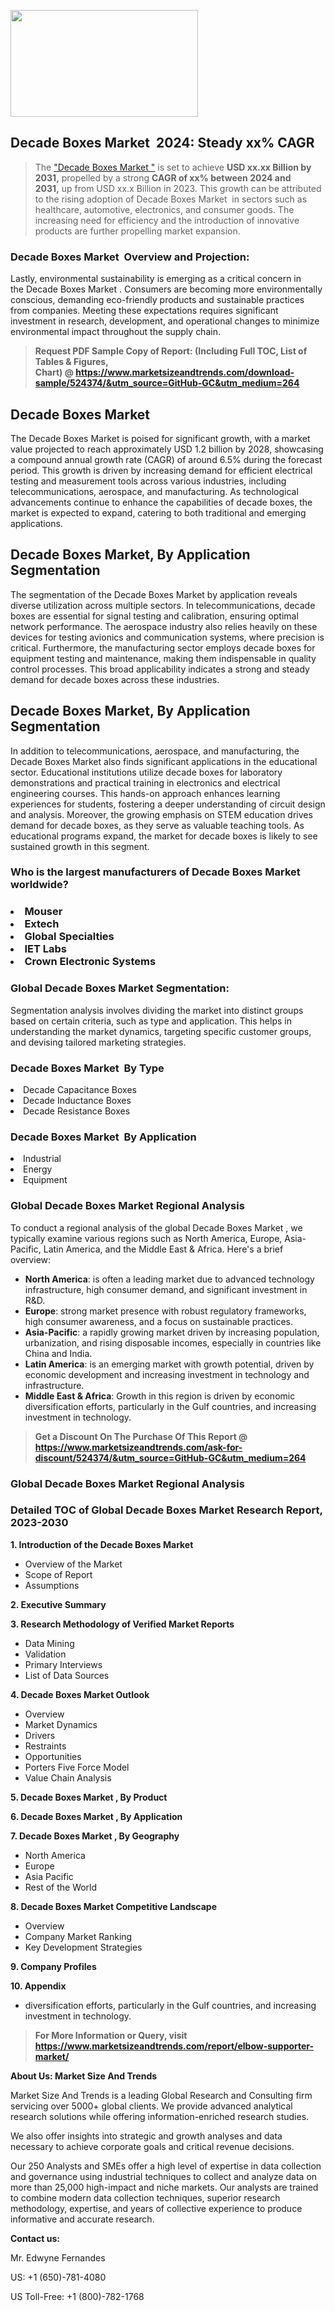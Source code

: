 <p><img class="alignnone size-medium wp-image-20088" src="https://ffe5etoiles.com/wp-content/uploads/2024/12/MST1-300x171.png" alt="" width="300" height="171" /></p><h2 id="ember46" class="ember-view reader-text-block__heading-2">Decade Boxes Market &nbsp;2024: Steady&nbsp;xx% CAGR</h2><blockquote id="ember47" class="ember-view reader-text-block__blockquote">The&nbsp;<a class="app-aware-link " href="https://www.marketsizeandtrends.com/download-sample/524374/&utm_source=GitHub-GC&utm_medium=264" target="_blank" data-test-app-aware-link="">"Decade Boxes Market "</a>&nbsp;is set to achieve&nbsp;<strong>USD&nbsp;xx.xx&nbsp;Billion by 2031,</strong>&nbsp;propelled by a strong&nbsp;<strong>CAGR of&nbsp;xx% between 2024 and 2031,</strong>&nbsp;up from USD xx.x Billion in 2023. This growth can be attributed to the rising adoption of&nbsp;Decade Boxes Market &nbsp;in sectors such as healthcare, automotive, electronics, and consumer goods. The increasing need for efficiency and the introduction of innovative products are further propelling market expansion.</blockquote><h3 id="ember48" class="ember-view reader-text-block__heading-3">Decade Boxes Market &nbsp;Overview and Projection:</h3><p id="ember49" class="ember-view reader-text-block__paragraph">Lastly, environmental sustainability is emerging as a critical concern in the&nbsp;Decade Boxes Market . Consumers are becoming more environmentally conscious, demanding eco-friendly products and sustainable practices from companies. Meeting these expectations requires significant investment in research, development, and operational changes to minimize environmental impact throughout the supply chain.</p><blockquote id="ember50" class="ember-view reader-text-block__blockquote"><strong>Request PDF Sample Copy of Report: (Including Full TOC, List of Tables &amp; Figures, Chart)&nbsp;@&nbsp;<strong><a href="https://www.marketsizeandtrends.com/download-sample/524374/&utm_source=GitHub-GC&utm_medium=264" target="_blank">https://www.marketsizeandtrends.com/download-sample/524374/&utm_source=GitHub-GC&utm_medium=264</a></strong></strong></blockquote><h3 class=""> <h2>Decade Boxes Market</h2><p>The Decade Boxes Market is poised for significant growth, with a market value projected to reach approximately USD 1.2 billion by 2028, showcasing a compound annual growth rate (CAGR) of around 6.5% during the forecast period. This growth is driven by increasing demand for efficient electrical testing and measurement tools across various industries, including telecommunications, aerospace, and manufacturing. As technological advancements continue to enhance the capabilities of decade boxes, the market is expected to expand, catering to both traditional and emerging applications.</p><h2>Decade Boxes Market, By Application Segmentation</h2><p>The segmentation of the Decade Boxes Market by application reveals diverse utilization across multiple sectors. In telecommunications, decade boxes are essential for signal testing and calibration, ensuring optimal network performance. The aerospace industry also relies heavily on these devices for testing avionics and communication systems, where precision is critical. Furthermore, the manufacturing sector employs decade boxes for equipment testing and maintenance, making them indispensable in quality control processes. This broad applicability indicates a strong and steady demand for decade boxes across these industries.</p><h2>Decade Boxes Market, By Application Segmentation</h2><p>In addition to telecommunications, aerospace, and manufacturing, the Decade Boxes Market also finds significant applications in the educational sector. Educational institutions utilize decade boxes for laboratory demonstrations and practical training in electronics and electrical engineering courses. This hands-on approach enhances learning experiences for students, fostering a deeper understanding of circuit design and analysis. Moreover, the growing emphasis on STEM education drives demand for decade boxes, as they serve as valuable teaching tools. As educational programs expand, the market for decade boxes is likely to see sustained growth in this segment.</p></h3><h3 id="" class="">Who is the largest manufacturers of&nbsp;Decade Boxes Market worldwide?</h3><h3 class=""></Li><Li>Mouser</Li><Li> Extech</Li><Li> Global Specialties</Li><Li> IET Labs</Li><Li> Crown Electronic Systems</h3><h3 id="ember53" class="ember-view reader-text-block__heading-3">Global&nbsp;Decade Boxes Market Segmentation:</h3><p id="ember54" class="ember-view reader-text-block__paragraph">Segmentation analysis involves dividing the market into distinct groups based on certain criteria, such as type and application. This helps in understanding the market dynamics, targeting specific customer groups, and devising tailored marketing strategies.</p><h3 id="" class="">Decade Boxes Market &nbsp;By Type</h3><p></Li><Li>Decade Capacitance Boxes</Li><Li> Decade Inductance Boxes</Li><Li> Decade Resistance Boxes</p><h3 id="" class="">Decade Boxes Market &nbsp;By Application</h3><p class=""></Li><Li>Industrial</Li><Li> Energy</Li><Li> Equipment</p><h3 id="ember62" class="ember-view reader-text-block__heading-3">Global Decade Boxes Market Regional Analysis</h3><p id="ember63" class="ember-view reader-text-block__paragraph">To conduct a regional analysis of the global Decade Boxes Market , we typically examine various regions such as North America, Europe, Asia-Pacific, Latin America, and the Middle East &amp; Africa. Here's a brief overview:</p><ul><li><strong>North America</strong>: is often a leading market due to advanced technology infrastructure, high consumer demand, and significant investment in R&amp;D.</li><li><strong>Europe</strong>: strong market presence with robust regulatory frameworks, high consumer awareness, and a focus on sustainable practices.</li><li><strong>Asia-Pacific</strong>: a rapidly growing market driven by increasing population, urbanization, and rising disposable incomes, especially in countries like China and India.</li><li><strong>Latin America</strong>: is an emerging market with growth potential, driven by economic development and increasing investment in technology and infrastructure.</li><li><strong>Middle East &amp; Africa</strong>: Growth in this region is driven by economic diversification efforts, particularly in the Gulf countries, and increasing investment in technology.</li></ul><blockquote id="ember61" class="ember-view reader-text-block__blockquote"><strong>Get a Discount On The Purchase Of This Report @ <strong><a href="https://html-cleaner.com/" target="">https://www.marketsizeandtrends.com/ask-for-discount/524374/&utm_source=GitHub-GC&utm_medium=264</a></strong></strong></blockquote><h3 id="ember62" class="ember-view reader-text-block__heading-3">Global Decade Boxes Market Regional Analysis</h3><h3 id="" class="">Detailed TOC of Global Decade Boxes Market Research Report, 2023-2030</h3><p id="" class=""><strong>1. Introduction of the Decade Boxes Market </strong></p><ul><li>Overview of the Market</li><li>Scope of Report</li><li>Assumptions</li></ul><p id="" class=""><strong>2. Executive Summary</strong></p><p id="" class=""><strong>3. Research Methodology of Verified Market Reports</strong></p><ul><li>Data Mining</li><li>Validation</li><li>Primary Interviews</li><li>List of Data Sources</li></ul><p id="" class=""><strong>4. Decade Boxes Market Outlook</strong></p><ul><li>Overview</li><li>Market Dynamics</li><li>Drivers</li><li>Restraints</li><li>Opportunities</li><li>Porters Five Force Model</li><li>Value Chain Analysis</li></ul><p id="" class=""><strong>5. Decade Boxes Market , By Product</strong></p><p id="" class=""><strong>6. Decade Boxes Market , By Application</strong></p><p id="" class=""><strong>7. Decade Boxes Market , By Geography</strong></p><ul><li>North America</li><li>Europe</li><li>Asia Pacific</li><li>Rest of the World</li></ul><p id="" class=""><strong>8. Decade Boxes Market Competitive Landscape</strong></p><ul><li>Overview</li><li>Company Market Ranking</li><li>Key Development Strategies</li></ul><p id="" class=""><strong>9. Company Profiles</strong></p><p id="" class=""><strong>10. Appendix</strong></p><ul><li>diversification efforts, particularly in the Gulf countries, and increasing investment in technology.</li></ul><blockquote id="ember65" class="ember-view reader-text-block__blockquote"><strong>For More Information or Query, visit <strong><strong><a href="https://html-cleaner.com/" target="">https://www.marketsizeandtrends.com/report/elbow-supporter-market/</a></strong></strong></strong></blockquote><p id="" class=""><strong>About Us: Market Size And Trends</strong></p><p id="" class="">Market Size And Trends is a leading Global Research and Consulting firm servicing over 5000+ global clients. We provide advanced analytical research solutions while offering information-enriched research studies.</p><p id="" class="">We also offer insights into strategic and growth analyses and data necessary to achieve corporate goals and critical revenue decisions.</p><p id="" class="">Our 250 Analysts and SMEs offer a high level of expertise in data collection and governance using industrial techniques to collect and analyze data on more than 25,000 high-impact and niche markets. Our analysts are trained to combine modern data collection techniques, superior research methodology, expertise, and years of collective experience to produce informative and accurate research.</p><p id="" class=""><strong>Contact us:</strong></p><p id="" class="">Mr. Edwyne Fernandes</p><p id="" class="">US: +1 (650)-781-4080</p><p id="" class="">US Toll-Free: +1 (800)-782-1768</p>
